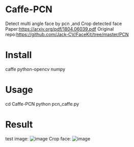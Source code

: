 # Caffe-PCN
Detect multi angle face by pcn ,and Crop detected face
Paper:https://arxiv.org/pdf/1804.06039.pdf
Original repo:https://github.com/Jack-CV/FaceKit/tree/master/PCN
# Install 
caffe
python-opencv
numpy
# Usage
cd Caffe-PCN
python pcn_caffe.py
# Result
test image:
![image](https://github.com/xxxx/xxxx/xxx.png)
Crop face:
![image](https://github.com/xxxx/xxxx/xxx.png)

